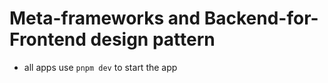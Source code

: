 # Meta-frameworks and Backend-for-Frontend design pattern

- all apps use ```pnpm dev``` to start the app